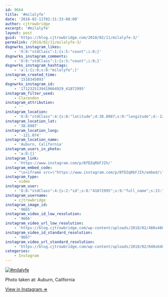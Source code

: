 ```yaml
---
id: 9664
title: '#milalyfe'
date: '2018-02-11T02:31:33-08:00'
author: cjtrowbridge
excerpt: '#milalyfe'
layout: post
guid: 'https://blog.cjtrowbridge.com/2018/02/11/milalyfe-3/'
permalink: /2018/02/11/milalyfe-3/
dsgnwrks_instagram_likes:
    - 'O:8:"stdClass":1:{s:5:"count";i:0;}'
dsgnwrks_instagram_comments:
    - 'O:8:"stdClass":1:{s:5:"count";i:0;}'
dsgnwrks_instagram_hashtags:
    - 'a:1:{i:0;s:8:"milalyfe";}'
instagram_created_time:
    - '1518345093'
dsgnwrks_instagram_id:
    - '1712325139419664929_41872995'
instagram_filter_used:
    - Clarendon
instagram_attribution:
    - ''
instagram_location:
    - 'O:8:"stdClass":4:{s:8:"latitude";d:38.8987;s:9:"longitude";d:-121.074;s:4:"name";s:18:"Auburn, California";s:2:"id";i:218405825;}'
instagram_location_lat:
    - '38.8987'
instagram_location_long:
    - '-121.074'
instagram_location_name:
    - 'Auburn, California'
instagram_users_in_photo:
    - 'a:0:{}'
instagram_link:
    - 'https://www.instagram.com/p/BfDZqRbFJIh/'
instagram_embed_code:
    - "\n<iframe src=\"https://www.instagram.com/p/BfDZqRbFJIh/embed/\" width=\"612\" height=\"710\" frameborder=\"0\" scrolling=\"no\" allowtransparency=\"true\" class=\"insta-image-embed\"></iframe>\n"
instagram_type:
    - video
instagram_user:
    - 'O:8:"stdClass":4:{s:2:"id";s:8:"41872995";s:9:"full_name";s:13:"CJ Trowbridge";s:15:"profile_picture";s:141:"https://scontent.cdninstagram.com/vp/de69b7330c0c25c050ecfa136eea9cfb/5B1A851C/t51.2885-19/s150x150/13724650_1188772791164794_142557231_a.jpg";s:8:"username";s:12:"cjtrowbridge";}'
instagram_username:
    - cjtrowbridge
instagram_image_id:
    - '9665'
instagram_video_id_low_resolution:
    - '9666'
instagram_video_url_low_resolution:
    - 'https://blog.cjtrowbridge.com/wp-content/uploads/2018/02/480x480-video-1518345093.mp4'
instagram_video_id_standard_resolution:
    - '9667'
instagram_video_url_standard_resolution:
    - 'https://blog.cjtrowbridge.com/wp-content/uploads/2018/02/640x640-video-1518345093.mp4'
categories:
    - Instagram
---
```


[![#milalyfe](https://blog.cjtrowbridge.com/wp-content/uploads/2018/02/1518345093-1-1.jpg)](https://www.instagram.com/p/BfDZqRbFJIh/)

Photo taken at: Auburn, California

[View in Instagram ⇒](https://www.instagram.com/p/BfDZqRbFJIh/)